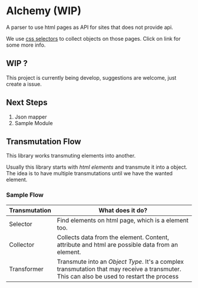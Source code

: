 # Alchemy (WIP)
A parser to use html pages as API for sites that does not provide api.

We use [css selectors](https://www.w3schools.com/cssref/css_selectors.asp) to collect objects on those pages.
Click on link for some more info.

## WIP ?
This project is currently being develop, suggestions are welcome, just create a issue.

## Next Steps
1. Json mapper
2. Sample Module

## Transmutation Flow
This library works transmuting elements into another.

Usually this library starts with _html elements_ and transmute it into a object.
The idea is to have multiple transmutations until we have the wanted element.

### Sample Flow

Transmutation | What does it do?
--------------|-------------------
Selector      | Find elements on html page, which is a element too.
Collector     | Collects data from the element. Content, attribute and html are possible data from an element.
Transformer   | Transmute into an _Object Type_. It's a complex transmutation that may receive a transmuter. This can also be used to restart the process  